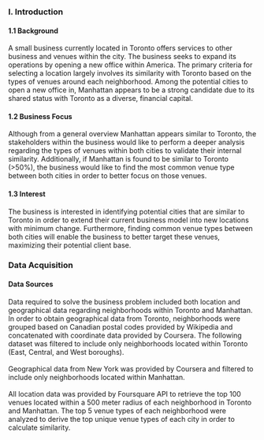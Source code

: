 ### I. Introduction
#### 1.1 Background
A small business currently located in Toronto offers services to other business and venues within the city. The business seeks to expand its operations by opening a new office within America. The primary criteria for selecting a location largely involves its similarity with Toronto based on the types of venues around each neighborhood. Among the potential cities to open a new office in, Manhattan appears to be a strong candidate due to its shared status with Toronto as a diverse, financial capital. 
#### 1.2 Business Focus
Although from a general overview Manhattan appears similar to Toronto, the stakeholders within the business would like to perform a deeper analysis regarding the types of venues within both cities to validate their internal similarity. Additionally, if Manhattan is found to be similar to Toronto (>50%), the business would like to find the most common venue type between both cities in order to better focus on those venues.
#### 1.3 Interest
The business is interested in identifying potential cities that are similar to Toronto in order to extend their current business model into new locations with minimum change. Furthermore, finding common venue types between both cities will enable the business to better target these venues, maximizing their potential client base.

### Data Acquisition
#### Data Sources
Data required to solve the business problem included both location and geographical data regarding neighborhoods within Toronto and Manhattan. In order to obtain geographical data from Toronto, neighborhoods were grouped based on Canadian postal codes provided by Wikipedia and concatenated with coordinate data provided by Coursera. The following dataset was filtered to include only neighborhoods located within Toronto (East, Central, and West boroughs). <br><br>
Geographical data from New York was provided by Coursera and filtered to include only neighborhoods located within Manhattan. <br><br>
All location data was provided by Foursquare API to retrieve the top 100 venues located within a 500 meter radius of each neighborhood in Toronto and Manhattan. The top 5 venue types of each neighborhood were analyzed to derive the top unique venue types of each city in order to calculate similarity.
